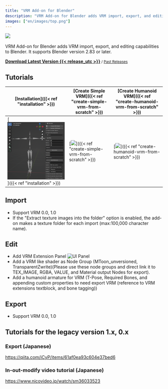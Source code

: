 ```yaml
---
title: "VRM Add-on for Blender"
description: "VRM Add-on for Blender adds VRM import, export, and editing capabilities to Blender."
images: ["en/images/top.png"]
---
```


![](images/top.png)

VRM Add-on for Blender adds VRM import, export, and editing capabilities to Blender. It supports Blender version 2.83 or later.

**[Download Latest Version {{< release_utc >}}](https://vrm-addon-for-blender.info/releases/VRM_Addon_for_Blender-release.zip)**<small> / [Past Releases](https://github.com/saturday06/VRM-Addon-for-Blender/releases)</small>

## Tutorials

| [Installation]({{< ref "installation" >}}) | [Create Simple VRM]({{< ref "create-simple-vrm-from-scratch" >}}) | [Create Humanoid VRM]({{< ref "create-humanoid-vrm-from-scratch" >}}) |
| --- | --- | --- |
| [![](images/installation.png)]({{< ref "installation" >}}) | [![](../../images/simple.gif)]({{< ref "create-simple-vrm-from-scratch" >}}) | [![](../../images/humanoid.gif)]({{< ref "create-humanoid-vrm-from-scratch" >}}) |

## Import

- Support VRM 0.0, 1.0
- If the "Extract texture images into the folder" option is enabled, the add-on makes a texture folder for each import (max:100,000 character name).

## Edit

- Add VRM Extension Panel
  ![UI Panel](../ja/images/ui_panel.png)
- Add a VRM like shader as Node Group (MToon_unversioned, TransparentZwrite)(Please use these node groups and direct link it to TEX_IMAGE, RGBA, VALUE, and Material output Nodes for export).
- Add a humanoid armature for VRM (T-Pose, Required Bones, and appending custom properties to need export VRM (reference to VRM extensions textblock, and bone tagging))

## Export

- Support VRM 0.0, 1.0

## Tutorials for the legacy version 1.x, 0.x

### Export (Japanese)

https://qiita.com/iCyP/items/61af0ea93c604e37bed6

### In-out-modify video tutorial (Japanese)

https://www.nicovideo.jp/watch/sm36033523
